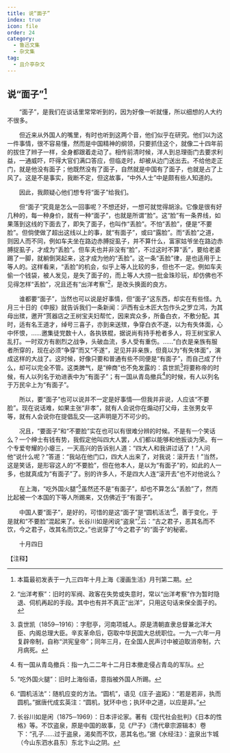 ```yaml
---
title: 说“面子”
index: true
icon: file
order: 24
category:
  - 鲁迅文集
  - 杂文集
tag:  
  - 且介亭杂文
---
```


## 说“面子”[^①]

　　“面子”，是我们在谈话里常常听到的，因为好像一听就懂，所以细想的人大约不很多。

　　但近来从外国人的嘴里，有时也听到这两个音，他们似乎在研究。他们以为这一件事情，很不容易懂，然而是中国精神的纲领，只要抓住这个，就像二十四年前的拔住了辫子一样，全身都跟着走动了。相传前清时候，洋人到总理衙门去要求利益，一通威吓，吓得大官们满口答应，但临走时，却被从边门送出去。不给他走正门，就是他没有面子；他既然没有了面子，自然就是中国有了面子，也就是占了上风了。这是不是事实，我断不定，但这故事，“中外人士”中是颇有些人知道的。

　　因此，我颇疑心他们想专将“面子”给我们。

　　但“面子”究竟是怎么一回事呢？不想还好，一想可就觉得胡涂。它像是很有好几种的，每一种身价，就有一种“面子”，也就是所谓“脸”。这“脸”有一条界线，如果落到这线的下面去了，即失了面子，也叫作“丢脸”。不怕“丢脸”，便是“不要脸”。但倘使做了超出这线以上的事，就“有面子”，或曰“露脸”。而“丢脸”之道，则因人而不同，例如车夫坐在路边赤膊捉虱子，并不算什么，富家姑爷坐在路边赤膊捉虱子，才成为“丢脸”。但车夫也并非没有“脸”，不过这时不算“丢”，要给老婆踢了一脚，就躺倒哭起来，这才成为他的“丢脸”。这一条“丢脸”律，是也适用于上等人的。这样看来，“丢脸”的机会，似乎上等人比较的多，但也不一定。例如车夫偷一个钱袋，被人发见，是失了面子的，而上等人大捞一批金珠珍玩，却仿佛也不见得怎样“丢脸”，况且还有“出洋考察”[^②]，是改头换面的良方。

　　谁都要“面子”，当然也可以说是好事情，但“面子”这东西，却实在有些怪。九月三十日的《申报》就告诉我们一条新闻：沪西有业木匠大包作头之罗立鸿，为其母出殡，邀开“贳器店之王树宝夫妇帮忙，因来宾众多，所备白衣，不敷分配。其时，适有名王道才，绰号三喜子，亦到来送殡，争穿白衣不遂，以为有失体面，心中怀恨，……邀集徒党数十人，各执铁棍，据说尚有持手枪者多人，将王树宝家人乱打。一时双方有剧烈之战争，头破血流，多人受有重伤。……”白衣是亲族有服者所穿的，现在必须“争穿”而又“不遂”，足见并非亲族，但竟以为“有失体面”，演成这样的大战了。这时候，好像只要和普通有些不同便是“有面子”，而自己成了什么，却可以完全不管。这类脾气，是“绅商”也不免发露的：袁世凯[^③]将要称帝的时候，有人以列名于劝进表中为“有面子”；有一国从青岛撤兵[^④]的时候，有人以列名于万民伞上为“有面子”。

　　所以，要“面子”也可以说并不一定是好事情──但我并非说，人应该“不要脸”。现在说话难，如果主张“非孝”，就有人会说你在煽动打父母，主张男女平等，就有人会说你在提倡乱交──这声明是万不可少的。

　　况且，“要面子”和“不要脸”实在也可以有很难分辨的时候。不是有一个笑话么？一个绅士有钱有势，我假定他叫四大人罢，人们都以能够和他扳谈为荣。有一个专爱夸耀的小瘪三，一天高兴的告诉别人道：“四大人和我讲过话了！”人问他“说什么呢？”答道：“我站在他门口，四大人出来了，对我说：滚开去！”当然，这是笑话，是形容这人的“不要脸”，但在他本人，是以为“有面子”的，如此的人一多，也就真成为“有面子”了。别的许多人，不是四大人连“滚开去”也不对他说么？

　　在上海，“吃外国火腿”[^⑤]虽然还不是“有面子”，却也不算怎么“丢脸”了，然而比起被一个本国的下等人所踢来，又仿佛近于“有面子”。

　　中国人要“面子”，是好的，可惜的是这“面子”是“圆机活法”[^⑥]，善于变化，于是就和“不要脸”混起来了。长谷川如是闲说“盗泉”[^⑦]云：“古之君子，恶其名而不饮，今之君子，改其名而饮之。”也说穿了“今之君子”的“面子”的秘密。

　　十月四日

【注释】

[^①]:本篇最初发表于一九三四年十月上海《漫画生活》月刊第二期。

[^②]:“出洋考察”：旧时的军阀、政客在失势或失意时，常以“出洋考察”作为暂时隐退、伺机再起的手段。其中也有并不真正“出洋”，只用这句话来保全面子的。

[^③]:袁世凯（1859─1916）：字慰亭，河南项城人。原是清朝直隶总督兼北洋大臣、内阁总理大臣。辛亥革命后，窃取中华民国大总统职位。一九一六年一月复辟帝制，自称“洪宪皇帝”；同年三月，在全国人民声讨中被迫取消帝制，六月病死。

[^④]:有一国从青岛撤兵：指一九二二年十二月日本撤走侵占青岛的军队。

[^⑤]:“吃外国火腿”：旧时上海俗语，意指被外国人所踢。

[^⑥]:“圆机活法”：随机应变的方法。“圆机”，语见《庄子·盗跖》：“若是若非，执而圆机。”据唐代成玄英注：“圆机，犹环中也；执环中之道，以应是非。”

[^⑦]:长谷川如是闲（1875─1969）：日本评论家。著有《现代社会批判》《日本的性格》等。不饮盗泉，原是中国的故事，见《尸子》（清代章宗源辑本）卷下：“孔子……过于盗泉，渴矣而不饮，恶其名也。”据《水经注》：盗泉出卞城（今山东泗水县东）东北卞山之阴。
